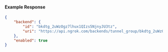<!-- Code generated for API Clients. DO NOT EDIT. -->

#### Example Response

```json
{
	"backend": {
		"id": "bkdtg_2uWzOgz7lhux1QIzs5NjnyJU3tz",
		"uri": "https://api.ngrok.com/backends/tunnel_group/bkdtg_2uWzOgz7lhux1QIzs5NjnyJU3tz"
	},
	"enabled": true
}
```
